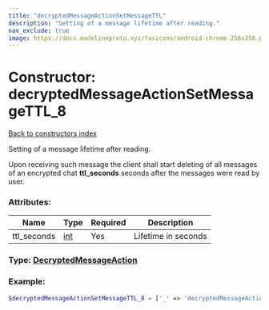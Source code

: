 ```yaml
---
title: "decryptedMessageActionSetMessageTTL"
description: "Setting of a message lifetime after reading."
nav_exclude: true
image: https://docs.madelineproto.xyz/favicons/android-chrome-256x256.png
---
```

# Constructor: decryptedMessageActionSetMessageTTL\_8  
[Back to constructors index](/API_docs/constructors/index.md)



Setting of a message lifetime after reading.

Upon receiving such message the client shall start deleting of all messages of an encrypted chat **ttl\_seconds** seconds after the messages were read by user.

### Attributes:

| Name     |    Type       | Required | Description |
|----------|---------------|----------|-------------|
|ttl\_seconds|[int](/API_docs/types/int.md) | Yes|Lifetime in seconds|



### Type: [DecryptedMessageAction](/API_docs/types/DecryptedMessageAction.md)


### Example:

```php
$decryptedMessageActionSetMessageTTL_8 = ['_' => 'decryptedMessageActionSetMessageTTL', 'ttl_seconds' => int];
```  
